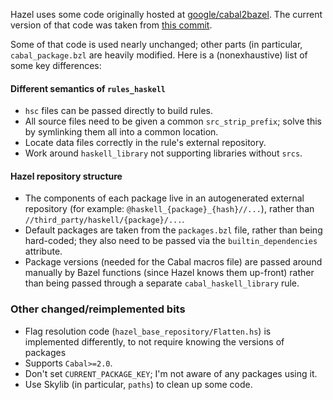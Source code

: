 Hazel uses some code originally hosted at
[google/cabal2bazel](https://github.com/google/cabal2bazel).
The current version of that code was taken from [this commit](https://github.com/google/cabal2bazel/commit/c208bf179c8e820b0733a4472a5825c4f86e8e60).

Some of that code is used nearly unchanged; other parts (in particular,
`cabal_package.bzl` are heavily modified.  Here is a (nonexhaustive) list of
some key differences:

#### Different semantics of `rules_haskell`
- `hsc` files can be passed directly to build rules.
- All source files need to be given a common `src_strip_prefix`; solve this
  by symlinking them all into a common location.
- Locate data files correctly in the rule's external repository.
- Work around `haskell_library` not supporting libraries without `srcs`.

#### Hazel repository structure
- The components of each package live in an autogenerated external repository
  (for example: `@haskell_{package}_{hash}//...`), rather than
  `//third_party/haskell/{package}/...`.
- Default packages are taken from the `packages.bzl` file, rather than being
  hard-coded; they also need to be passed via the `builtin_dependencies`
  attribute.
- Package versions (needed for the Cabal macros file) are passed around
  manually by Bazel functions (since Hazel knows them up-front) rather than
  being passed through a separate `cabal_haskell_library` rule.


### Other changed/reimplemented bits
- Flag resolution code (`hazel_base_repository/Flatten.hs`) is implemented
  differently, to not require knowing the versions of packages
- Supports `Cabal>=2.0`.
- Don't set `CURRENT_PACKAGE_KEY`; I'm not aware of any packages using it.
- Use Skylib (in particular, `paths`) to clean up some code.
